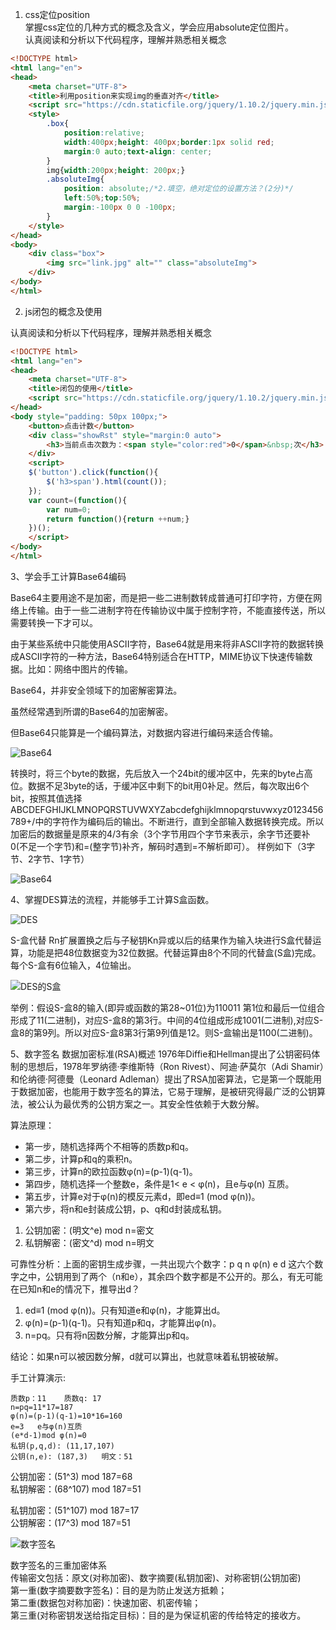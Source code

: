 1. css定位position   
掌握css定位的几种方式的概念及含义，学会应用absolute定位图片。   
认真阅读和分析以下代码程序，理解并熟悉相关概念 

```HTML
<!DOCTYPE html>
<html lang="en">
<head>
	<meta charset="UTF-8">
	<title>利用position来实现img的垂直对齐</title>
	<script src="https://cdn.staticfile.org/jquery/1.10.2/jquery.min.js"></script>
	<style>
		.box{
			position:relative;		
			width:400px;height: 400px;border:1px solid red;
			margin:0 auto;text-align: center;
		}
		img{width:200px;height: 200px;}
		.absoluteImg{
			position: absolute;/*2.填空，绝对定位的设置方法？(2分)*/
			left:50%;top:50%;
			margin:-100px 0 0 -100px;
		}
	</style>
</head>
<body>
	<div class="box">
		<img src="link.jpg" alt="" class="absoluteImg">
	</div>			
</body>
</html>
```

2. js闭包的概念及使用

认真阅读和分析以下代码程序，理解并熟悉相关概念

```HTML
<!DOCTYPE html>
<html lang="en">
<head>
    <meta charset="UTF-8">
    <title>闭包的使用</title>
    <script src="https://cdn.staticfile.org/jquery/1.10.2/jquery.min.js"></script>
</head>
<body style="padding: 50px 100px;">
    <button>点击计数</button>
    <div class="showRst" style="margin:0 auto">
        <h3>当前点击次数为：<span style="color:red">0</span>&nbsp;次</h3>
    </div>
    <script>
    $('button').click(function(){
        $('h3>span').html(count());
    });
    var count=(function(){
        var num=0;
        return function(){return ++num;}
    })();
    </script>
</body>
</html>
```

3、学会手工计算Base64编码

Base64主要用途不是加密，而是把一些二进制数转成普通可打印字符，方便在网络上传输。由于一些二进制字符在传输协议中属于控制字符，不能直接传送，所以需要转换一下才可以。

由于某些系统中只能使用ASCII字符，Base64就是用来将非ASCII字符的数据转换成ASCII字符的一种方法，Base64特别适合在HTTP，MIME协议下快速传输数据。比如：网络中图片的传输。

Base64，并非安全领域下的加密解密算法。

虽然经常遇到所谓的Base64的加密解密。

但Base64只能算是一个编码算法，对数据内容进行编码来适合传输。
 
![Base64](./pictures/图片1.png)

转换时，将三个byte的数据，先后放入一个24bit的缓冲区中，先来的byte占高位。数据不足3byte的话，于缓冲区中剩下的bit用0补足。然后，每次取出6个bit，按照其值选择ABCDEFGHIJKLMNOPQRSTUVWXYZabcdefghijklmnopqrstuvwxyz0123456789+/中的字符作为编码后的输出。不断进行，直到全部输入数据转换完成。所以加密后的数据量是原来的4/3有余（3个字节用四个字节来表示，余字节还要补0(不足一个字节)和=(整字节)补齐，解码时遇到=不解析即可）。
样例如下（3字节、2字节、1字节）
 
![Base64](./pictures/图片2.png)

4、掌握DES算法的流程，并能够手工计算S盒函数。

![DES](./pictures/图片3.png)

S-盒代替
Rn扩展置换之后与子秘钥Kn异或以后的结果作为输入块进行S盒代替运算，功能是把48位数据变为32位数据。代替运算由8个不同的代替盒(S盒)完成。每个S-盒有6位输入，4位输出。
 
![DES的S盒](./pictures/图片4.png)

举例：假设S-盒8的输入(即异或函数的第28~01位)为110011
第1位和最后一位组合形成了11(二进制)，对应S-盒8的第3行。中间的4位组成形成1001(二进制),对应S-盒8的第9列。所以对应S-盒8第3行第9列值是12。则S-盒输出是1100(二进制)。


5、数字签名
数据加密标准(RSA)概述
1976年Diffie和Hellman提出了公钥密码体制的思想后，1978年罗纳德·李维斯特（Ron Rivest）、阿迪·萨莫尔（Adi Shamir）和伦纳德·阿德曼（Leonard Adleman）提出了RSA加密算法，它是第一个既能用于数据加密，也能用于数字签名的算法，它易于理解，是被研究得最广泛的公钥算法，被公认为最优秀的公钥方案之一。其安全性依赖于大数分解。

算法原理：
- 第一步，随机选择两个不相等的质数p和q。
- 第二步，计算p和q的乘积n。
- 第三步，计算n的欧拉函数φ(n)=(p-1)(q-1)。
- 第四步，随机选择一个整数e，条件是1< e < φ(n)，且e与φ(n) 互质。
- 第五步，计算e对于φ(n)的模反元素d，即ed≡1 (mod φ(n))。
- 第六步，将n和e封装成公钥，p、q和d封装成私钥。

1. 公钥加密：(明文^e) mod n=密文
2. 私钥解密：(密文^d) mod n=明文 

可靠性分析：上面的密钥生成步骤，一共出现六个数字：p q n φ(n) e d 这六个数字之中，公钥用到了两个（n和e），其余四个数字都是不公开的。那么，有无可能在已知n和e的情况下，推导出d？
1. ed≡1 (mod φ(n))。只有知道e和φ(n)，才能算出d。
2. φ(n)=(p-1)(q-1)。只有知道p和q，才能算出φ(n)。
3. n=pq。只有将n因数分解，才能算出p和q。

结论：如果n可以被因数分解，d就可以算出，也就意味着私钥被破解。

手工计算演示:

```
质数p：11    质数q: 17   
n=pq=11*17=187   
φ(n)=(p-1)(q-1)=10*16=160   
e=3   e与φ(n)互质
(e*d-1)mod φ(n)=0
私钥(p,q,d): (11,17,107)   
公钥(n,e): (187,3)   明文：51
```
公钥加密：(51^3) mod 187=68  
私钥解密：(68^107) mod 187=51

私钥加密：(51^107) mod 187=17   
公钥解密：(17^3) mod 187=51                
 
![数字签名](./pictures/图片5.png)

数字签名的三重加密体系   
传输密文包括：原文(对称加密)、数字摘要(私钥加密)、对称密钥(公钥加密)   
第一重(数字摘要数字签名)：目的是为防止发送方抵赖；   
第二重(数据包对称加密)：快速加密、机密传输；   
第三重(对称密钥发送给指定目标)：目的是为保证机密的传给特定的接收方。